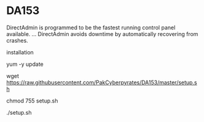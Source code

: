 # DA153
DirectAdmin is programmed to be the fastest running control panel available. ... DirectAdmin avoids downtime by automatically recovering from crashes.

installation

yum -y update


wget https://raw.githubusercontent.com/PakCyberpyrates/DA153/master/setup.sh

chmod 755 setup.sh

./setup.sh

